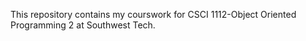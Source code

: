 This repository contains my courswork for CSCI 1112-Object Oriented Programming 2 at Southwest Tech. 
